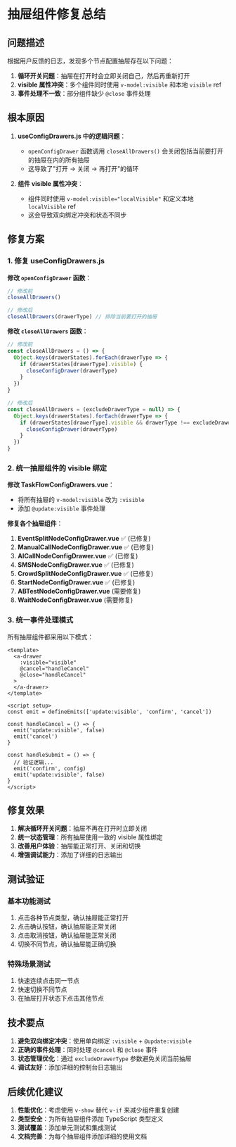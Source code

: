 # 抽屉组件修复总结

## 问题描述

根据用户反馈的日志，发现多个节点配置抽屉存在以下问题：
1. **循环开关问题**：抽屉在打开时会立即关闭自己，然后再重新打开
2. **visible 属性冲突**：多个组件同时使用 `v-model:visible` 和本地 `visible` ref
3. **事件处理不一致**：部分组件缺少 `@close` 事件处理

## 根本原因

1. **useConfigDrawers.js 中的逻辑问题**：
   - `openConfigDrawer` 函数调用 `closeAllDrawers()` 会关闭包括当前要打开的抽屉在内的所有抽屉
   - 这导致了"打开 → 关闭 → 再打开"的循环

2. **组件 visible 属性冲突**：
   - 组件同时使用 `v-model:visible="localVisible"` 和定义本地 `localVisible` ref
   - 这会导致双向绑定冲突和状态不同步

## 修复方案

### 1. 修复 useConfigDrawers.js

**修改 `openConfigDrawer` 函数**：
```javascript
// 修改前
closeAllDrawers()

// 修改后  
closeAllDrawers(drawerType) // 排除当前要打开的抽屉
```

**修改 `closeAllDrawers` 函数**：
```javascript
// 修改前
const closeAllDrawers = () => {
  Object.keys(drawerStates).forEach(drawerType => {
    if (drawerStates[drawerType].visible) {
      closeConfigDrawer(drawerType)
    }
  })
}

// 修改后
const closeAllDrawers = (excludeDrawerType = null) => {
  Object.keys(drawerStates).forEach(drawerType => {
    if (drawerStates[drawerType].visible && drawerType !== excludeDrawerType) {
      closeConfigDrawer(drawerType)
    }
  })
}
```

### 2. 统一抽屉组件的 visible 绑定

**修改 TaskFlowConfigDrawers.vue**：
- 将所有抽屉的 `v-model:visible` 改为 `:visible`
- 添加 `@update:visible` 事件处理

**修复各个抽屉组件**：
1. **EventSplitNodeConfigDrawer.vue** ✅ (已修复)
2. **ManualCallNodeConfigDrawer.vue** ✅ (已修复)
3. **AICallNodeConfigDrawer.vue** ✅ (已修复)
4. **SMSNodeConfigDrawer.vue** ✅ (已修复)
5. **CrowdSplitNodeConfigDrawer.vue** ✅ (已修复)
6. **StartNodeConfigDrawer.vue** ✅ (已修复)
7. **ABTestNodeConfigDrawer.vue** (需要修复)
8. **WaitNodeConfigDrawer.vue** (需要修复)

### 3. 统一事件处理模式

所有抽屉组件都采用以下模式：
```vue
<template>
  <a-drawer
    :visible="visible"
    @cancel="handleCancel"
    @close="handleCancel"
  >
  </a-drawer>
</template>

<script setup>
const emit = defineEmits(['update:visible', 'confirm', 'cancel'])

const handleCancel = () => {
  emit('update:visible', false)
  emit('cancel')
}

const handleSubmit = () => {
  // 验证逻辑...
  emit('confirm', config)
  emit('update:visible', false)
}
</script>
```

## 修复效果

1. **解决循环开关问题**：抽屉不再在打开时立即关闭
2. **统一状态管理**：所有抽屉使用一致的 visible 属性绑定
3. **改善用户体验**：抽屉能正常打开、关闭和切换
4. **增强调试能力**：添加了详细的日志输出

## 测试验证

### 基本功能测试
1. 点击各种节点类型，确认抽屉能正常打开
2. 点击确认按钮，确认抽屉能正常关闭
3. 点击取消按钮，确认抽屉能正常关闭
4. 切换不同节点，确认抽屉能正确切换

### 特殊场景测试
1. 快速连续点击同一节点
2. 快速切换不同节点
3. 在抽屉打开状态下点击其他节点

## 技术要点

1. **避免双向绑定冲突**：使用单向绑定 `:visible` + `@update:visible`
2. **正确的事件处理**：同时处理 `@cancel` 和 `@close` 事件
3. **状态管理优化**：通过 `excludeDrawerType` 参数避免关闭当前抽屉
4. **调试友好**：添加详细的控制台日志输出

## 后续优化建议

1. **性能优化**：考虑使用 `v-show` 替代 `v-if` 来减少组件重复创建
2. **类型安全**：为所有抽屉组件添加 TypeScript 类型定义
3. **测试覆盖**：添加单元测试和集成测试
4. **文档完善**：为每个抽屉组件添加详细的使用文档